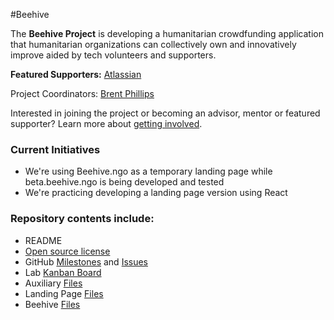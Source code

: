 #Beehive

The **Beehive Project** is developing a humanitarian crowdfunding application that humanitarian organizations can collectively own and innovatively improve aided by tech volunteers and supporters.

**Featured Supporters:** [Atlassian](https://www.atlassian.com/)

Project Coordinators: [Brent Phillips](http://github.com/brentophillips)

Interested in joining the project or becoming an advisor, mentor or featured supporter? Learn more about [getting involved](https://github.com/BeehiveNGO/Contribute).

### Current Initiatives

- We're using Beehive.ngo as a temporary landing page while beta.beehive.ngo is being developed and tested
- We're practicing developing a landing page version using React

### Repository contents include:

- README
- [Open source license](https://github.com/BeehiveNGO/DevelopmentLab/blob/master/LICENSE.md)
- GitHub [Milestones](https://github.com/BeehiveNGO/Beehive/milestones) and [Issues](https://github.com/BeehiveNGO/Beehive/issues)
- Lab [Kanban Board](https://github.com/BeehiveNGO/Beehive/projects/1)
- Auxiliary [Files](https://github.com/BeehiveNGO/Beehive/tree/master/auxfiles)
- Landing Page [Files]()
- Beehive [Files](https://github.com/BeehiveNGO/Beehive/tree/master/beehive_files)
